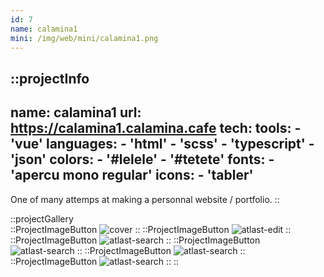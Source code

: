 ```yaml
---
id: 7
name: calamina1
mini: /img/web/mini/calamina1.png
---
```


::projectInfo
---
name: calamina1
url: https://calamina1.calamina.cafe
tech: 
    tools:
      - 'vue'
    languages:
      - 'html'
      - 'scss'
      - 'typescript'
      - 'json'
    colors:
      - '#lelele'
      - '#tetete'
    fonts:
      - 'apercu mono regular'
    icons:
      - 'tabler'
---
One of many attemps at making a personnal website / portfolio.
::

::projectGallery  
  ::ProjectImageButton
    ![cover](/img/web/calamina1.png)
  ::
  ::ProjectImageButton
    ![atlast-edit](/img/web/calamina1/calamina1-bordercolor.png)
  ::
  ::ProjectImageButton
    ![atlast-search](/img/web/calamina1/calamina1-projects.png)
  :: 
  ::ProjectImageButton
    ![atlast-search](/img/web/calamina1/calamina1-mobileproject.png)
  :: 
  ::ProjectImageButton
    ![atlast-search](/img/web/calamina1/calamina1-mobilemenu.png)
  :: 
  ::ProjectImageButton
    ![atlast-search](/img/web/calamina1/calamina1-mobile.png)
  :: 
::

<!-- ::projectFeatures
:: -->